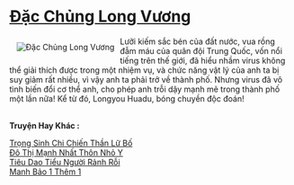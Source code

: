 <a href="https://truyentiki.com/dac-chung-long-vuong.33944/" title="Đặc Chủng Long Vương"><h1>Đặc Chủng Long Vương</h1></a><div style="display:table"><img align="right" style="float: left; padding: 10px;" src="https://truyentiki.com/a/img/str/src/33944.jpg" alt="Đặc Chủng Long Vương">Lưỡi kiếm sắc bén của đất nước, vua rồng đẫm máu của quân đội Trung Quốc, vốn nổi tiếng trên thế giới, đã hiểu nhầm virus không thể giải thích được trong một nhiệm vụ, và chức năng vật lý của anh ta bị suy giảm rất nhiều, vì vậy anh ta phải trở về thành phố. Nhưng virus đã vô tình biến đổi cơ thể anh, cho phép anh trỗi dậy mạnh mẽ trong thành phố một lần nữa! Kể từ đó, Longyou Huadu, bóng chuyền độc đoán!</div><p><br><b>Truyện Hay Khác :</b></p><a href="https://truyentiki.com/trong-sinh-chi-chien-than-lu-bo.33943/" alt="Trọng Sinh Chi Chiến Thần Lữ Bố">Trọng Sinh Chi Chiến Thần Lữ Bố</a><br/><a href="https://github.com/nownovels/top500/tree/master/truyenhay/33771/" alt="Đô Thị Mạnh Nhất Thôn Nhỏ Y">Đô Thị Mạnh Nhất Thôn Nhỏ Y</a><br/><a href="https://github.com/nownovels/top500/tree/master/truyenhay/33576/" alt="Tiêu Dao Tiểu Người Rảnh Rỗi">Tiêu Dao Tiểu Người Rảnh Rỗi</a><br/><a href="https://truyentiki.wordpress.com/2020/06/08/manh-bao-1-them-1/" alt="Manh Bảo 1 Thêm 1">Manh Bảo 1 Thêm 1</a><br/>
